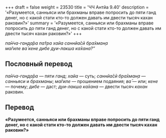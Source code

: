 +++
draft = false
weight = 23530
title = 'ЧЧ Антйа 9.40'
description = '«Разумеется, санньяси или брахманы вправе попросить до пяти ганд денег, но с какой стати кто-то должен давать им двести тысяч кахан раковин?»'
summary = '«Разумеется, санньяси или брахманы вправе попросить до пяти ганд денег, но с какой стати кто-то должен давать им двести тысяч кахан раковин?»'
+++

_па̄н̇ча-ган̣д̣а̄ра па̄тра хайа саннйа̄сӣ бра̄хман̣а  
ма̄гиле ва̄ кене дибе дуи-лакша ка̄хана?”_

## Пословный перевод

_па̄н̇ча_\-_ган̣д̣а̄ра_ — пяти _ганд_; _хайа_ — суть; _саннйа̄сӣ_ _бра̄хман̣а_ — _санньяси_ и _брахманы_; _ма̄гиле_ — прошением подаяния; _ва̄_ — или; _кене_ — почему; _дибе_ — даст; _дуи_\-_лакша_ _ка̄хана_ — двести тысяч _кахан_ раковин.

## Перевод

**«Разумеется, санньяси или брахманы вправе попросить до пяти ганд денег, но с какой стати кто-то должен давать им двести тысяч кахан раковин?»**
